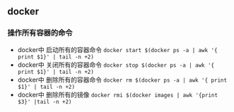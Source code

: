 ## docker
### 操作所有容器的命令
- docker中 启动所有的容器命令
  `docker start $(docker ps -a | awk '{ print $1}' | tail -n +2)`
- docker中 关闭所有的容器命令
  `docker stop $(docker ps -a | awk '{ print $1}' | tail -n +2)`
- docker中 删除所有的容器命令
  `docker rm $(docker ps -a | awk '{ print $1}' | tail -n +2)`
- docker中 删除所有的镜像
  `docker rmi $(docker images | awk '{print $3}' |tail -n +2)`

